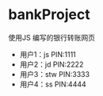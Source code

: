 # bankProject
使用JS 编写的银行转账网页

- 用户1：js  PIN:1111
- 用户2：jd  PIN:2222
- 用户3：stw  PIN:3333
- 用户4：ss  PIN:4444
